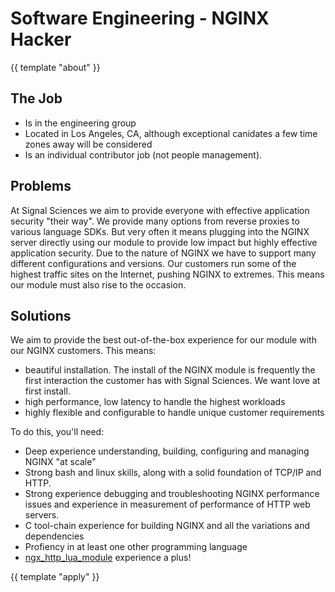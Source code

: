 # Software Engineering - NGINX Hacker 
{{ template "about" }}
## The Job

* Is in the engineering group
* Located in Los Angeles, CA, although exceptional canidates a few time zones
  away will be considered
* Is an individual contributor job (not people management).

## Problems

At Signal Sciences we aim to provide everyone with effective application
security "their way".  We provide many options from reverse proxies to various
language SDKs.  But very often it means plugging into the NGINX server
directly using our module to provide low impact but highly effective application
security.  Due to the nature of NGINX we have to support many different
configurations and versions.  Our customers run some of the highest traffic
sites on the Internet, pushing NGINX to extremes.  This means our module must
also rise to the occasion.

## Solutions

We aim to provide the best out-of-the-box experience for our module with our
NGINX customers.  This means:

* beautiful installation.  The install of the NGINX module is frequently the
  first interaction the customer has with Signal Sciences.  We want love at
  first install.
* high performance, low latency to handle the highest workloads
* highly flexible and configurable to handle unique customer requirements

To do this, you'll need:

* Deep experience understanding, building, configuring and managing NGINX "at
  scale"
* Strong bash and linux skills, along with a solid foundation of TCP/IP and HTTP.
* Strong experience debugging and troubleshooting NGINX performance issues
   and experience in measurement of performance of HTTP web servers.
* C tool-chain experience for building NGINX and all the variations and
  dependencies
* Profiency in at least one other programming language
* [ngx_http_lua_module](https://github.com/openresty/lua-nginx-module) experience a plus! 

{{ template "apply" }}

